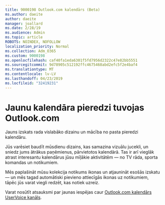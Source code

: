 ```yaml
---
title: 9000198 Outlook.com kalendārs (Beta)
ms.author: daeite
author: daeite
manager: joallard
ms.date: 2/28/19
ms.audience: Admin
ms.topic: article
ROBOTS: NOINDEX, NOFOLLOW
localization_priority: Normal
ms.collection: Adm_O365
ms.custom: 9000198
ms.openlocfilehash: caf40fa1eda6301f5fd7956d2322c47e82bb5551
ms.sourcegitcommit: 9d78905c512192ffc4675468abd2efc5f2e4baf4
ms.translationtype: MT
ms.contentlocale: lv-LV
ms.lasthandoff: 04/23/2019
ms.locfileid: "32419231"
---
```

# <a name="new-calendar-experiences-coming-to-outlookcom"></a>Jaunu kalendāra pieredzi tuvojas Outlook.com

Jauns izskats rada vislabāko dizainu un mācība no pasta pieredzi kalendāru.

Jūs varēsiet baudīt mūsdienu dizains, kas samazina vizuālu jucekli, un sniedz jums ātrākus paņēmienus, pārvietotos kalendārā. Tas ir arī vieglāk atrast interesantu kalendārus jūsu mīļākie aktivitātēm — no TV rāda, sporta komandas un notikumiem.

Mēs paplašināt mūsu kolekcija notikums ikonas un atjaunināt esošās izskatu — un mēs tagad automātiski pievieno attiecīgās ikonas uz notikumiem, tāpēc jūs varat viegli redzēt, kas notiek uzreiz.

Varat nosūtīt atsauksmi par jaunas iespējas caur [Outlook.com kalendārs UserVoice kanāls](https://outlook.uservoice.com/forums/601444-new-experiences-in-outlook-com?category_id=209197).